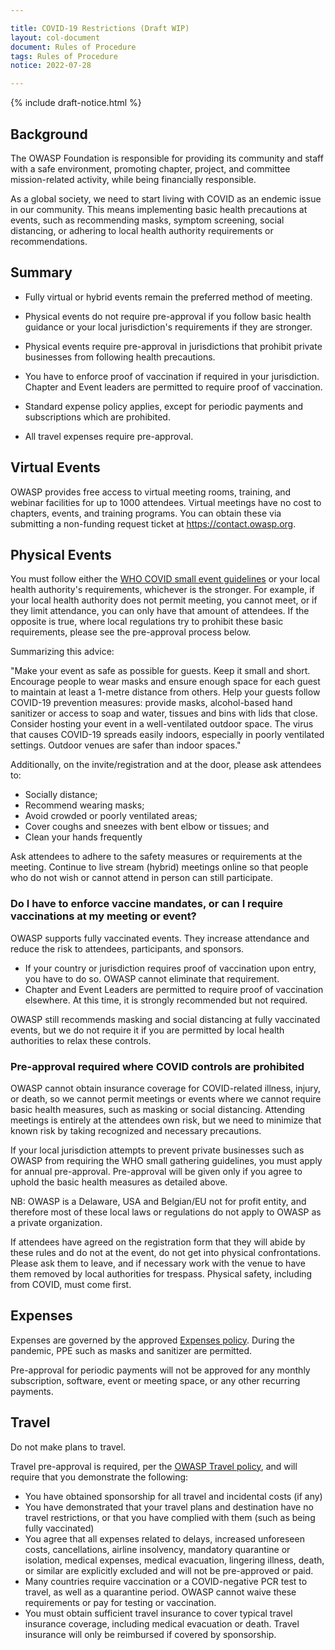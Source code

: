 ```yaml
---

title: COVID-19 Restrictions (Draft WIP)
layout: col-document
document: Rules of Procedure
tags: Rules of Procedure
notice: 2022-07-28

---
```


{% include draft-notice.html %}

## Background

The OWASP Foundation is responsible for providing its community and staff with a safe environment, promoting chapter, project, and committee mission-related activity, while being financially responsible.

As a global society, we need to start living with COVID as an endemic issue in our community. This means implementing basic health precautions at events, such as recommending masks, symptom screening, social distancing, or adhering to local health authority requirements or recommendations.

## Summary

- Fully virtual or hybrid events remain the preferred method of meeting.

- Physical events do not require pre-approval if you follow basic health guidance or your local jurisdiction's requirements if they are stronger.

- Physical events require pre-approval in jurisdictions that prohibit private businesses from following health precautions.

- You have to enforce proof of vaccination if required in your jurisdiction. Chapter and Event leaders are permitted to require proof of vaccination.

- Standard expense policy applies, except for periodic payments and subscriptions which are prohibited.

- All travel expenses require pre-approval.

## Virtual Events

OWASP provides free access to virtual meeting rooms, training, and webinar facilities for up to 1000 attendees. Virtual meetings have no cost to chapters, events, and training programs. You can obtain these via submitting a non-funding request ticket at <https://contact.owasp.org>.

## Physical Events

You must follow either the [WHO COVID small event guidelines](https://www.who.int/emergencies/diseases/novel-coronavirus-2019/question-and-answers-hub/q-a-detail/coronavirus-disease-covid-19-small-public-gatherings) or your local health authority's requirements, whichever is the stronger. For example, if your local health authority does not permit meeting, you cannot meet, or if they limit attendance, you can only have that amount of attendees. If the opposite is true, where local regulations try to prohibit these basic requirements, please see the pre-approval process below.

Summarizing this advice:

"Make your event as safe as possible for guests. Keep it small and short. Encourage people to wear masks and ensure enough space for each guest to maintain at least a 1-metre distance from others. Help your guests follow COVID-19 prevention measures: provide masks, alcohol-based hand sanitizer or access to soap and water, tissues and bins with lids that close. Consider hosting your event in a well-ventilated outdoor space. The virus that causes COVID-19 spreads easily indoors, especially in poorly ventilated settings. Outdoor venues are safer than indoor spaces."

Additionally, on the invite/registration and at the door, please ask attendees to:

- Socially distance;
- Recommend wearing masks;
- Avoid crowded or poorly ventilated areas;
- Cover coughs and sneezes with bent elbow or tissues; and
- Clean your hands frequently

Ask attendees to adhere to the safety measures or requirements at the meeting. Continue to live stream (hybrid) meetings online so that people who do not wish or cannot attend in person can still participate.

### Do I have to enforce vaccine mandates, or can I require vaccinations at my meeting or event?

OWASP supports fully vaccinated events. They increase attendance and reduce the risk to attendees, participants, and sponsors.

- If your country or jurisdiction requires proof of vaccination upon entry, you have to do so. OWASP cannot eliminate that requirement.
- Chapter and Event Leaders are permitted to require proof of vaccination elsewhere. At this time, it is strongly recommended but not required.

OWASP still recommends masking and social distancing at fully vaccinated events, but we do not require it if you are permitted by local health authorities to relax these controls.

### Pre-approval required where COVID controls are prohibited

OWASP cannot obtain insurance coverage for COVID-related illness, injury, or death, so we cannot permit meetings or events where we cannot require basic health measures, such as masking or social distancing. Attending meetings is entirely at the attendees own risk, but we need to minimize that known risk by taking recognized and necessary precautions.

If your local jurisdiction attempts to prevent private businesses such as OWASP from requiring the WHO small gathering guidelines, you must apply for annual pre-approval. Pre-approval will be given only if you agree to uphold the basic health measures as detailed above.

NB: OWASP is a Delaware, USA and Belgian/EU not for profit entity, and therefore most of these local laws or regulations do not apply to OWASP as a private organization.

If attendees have agreed on the registration form that they will abide by these rules and do not at the event, do not get into physical confrontations. Please ask them to leave, and if necessary work with the venue to have them removed by local authorities for trespass. Physical safety, including from COVID, must come first.

## Expenses

Expenses are governed by the approved [Expenses policy](https://owasp.org/www-policy/operational/expense-reimbursement). During the pandemic, PPE such as masks and sanitizer are permitted.

Pre-approval for periodic payments will not be approved for any monthly subscription, software, event or meeting space, or any other recurring payments.

## Travel

Do not make plans to travel.

Travel pre-approval is required, per the [OWASP Travel policy](/www-policy/operational/travel.md), and will require that you demonstrate the following:

- You have obtained sponsorship for all travel and incidental costs (if any)
- You have demonstrated that your travel plans and destination have no travel restrictions, or that you have complied with them (such as being fully vaccinated)
- You agree that all expenses related to delays, increased unforeseen costs, cancellations, airline insolvency, mandatory quarantine or isolation, medical expenses, medical evacuation, lingering illness, death, or similar are explicitly excluded and will not be pre-approved or paid.
- Many countries require vaccination or a COVID-negative PCR test to travel, as well as a quarantine period. OWASP cannot waive these requirements or pay for testing or vaccination.
- You must obtain sufficient travel insurance to cover typical travel insurance coverage, including medical evacuation or death. Travel insurance will only be reimbursed if covered by sponsorship.
